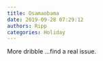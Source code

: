 ```yaml
---
title: Osamaobama
date: 2019-09-28 07:29:12
authors: Ripp
categories: Holiday
---
```


 More dribble ...find a real issue.